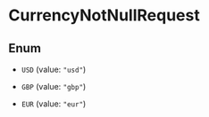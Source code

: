

# CurrencyNotNullRequest

## Enum


* `USD` (value: `"usd"`)

* `GBP` (value: `"gbp"`)

* `EUR` (value: `"eur"`)



